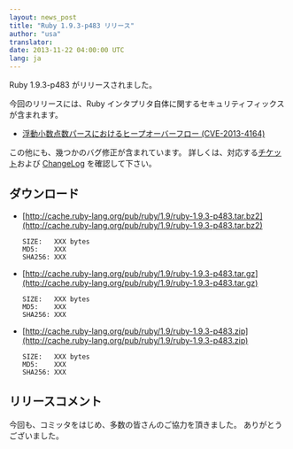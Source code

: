 ```yaml
---
layout: news_post
title: "Ruby 1.9.3-p483 リリース"
author: "usa"
translator:
date: 2013-11-22 04:00:00 UTC
lang: ja
---
```


Ruby 1.9.3-p483 がリリースされました。

今回のリリースには、Ruby インタプリタ自体に関するセキュリティフィックスが含まれます。

 * [浮動小数点数パースにおけるヒープオーバーフロー (CVE-2013-4164)](/ja/news/2013/11/22/XXXXXXXXXXXXXXXXX/)

この他にも、幾つかのバグ修正が含まれています。
詳しくは、対応する[チケット](https://bugs.ruby-lang.org/projects/ruby-193/issues?set_filter=1&amp;status_id=5)および [ChangeLog](http://svn.ruby-lang.org/repos/ruby/tags/v1_9_3_483/ChangeLog) を確認して下さい。

## ダウンロード

* [http://cache.ruby-lang.org/pub/ruby/1.9/ruby-1.9.3-p483.tar.bz2](http://cache.ruby-lang.org/pub/ruby/1.9/ruby-1.9.3-p483.tar.bz2)

      SIZE:   XXX bytes
      MD5:    XXX
      SHA256: XXX

* [http://cache.ruby-lang.org/pub/ruby/1.9/ruby-1.9.3-p483.tar.gz](http://cache.ruby-lang.org/pub/ruby/1.9/ruby-1.9.3-p483.tar.gz)

      SIZE:   XXX bytes
      MD5:    XXX
      SHA256: XXX

* [http://cache.ruby-lang.org/pub/ruby/1.9/ruby-1.9.3-p483.zip](http://cache.ruby-lang.org/pub/ruby/1.9/ruby-1.9.3-p483.zip)

      SIZE:   XXX bytes
      MD5:    XXX
      SHA256: XXX

## リリースコメント

今回も、コミッタをはじめ、多数の皆さんのご協力を頂きました。
ありがとうございました。

